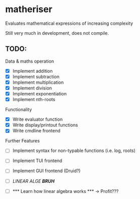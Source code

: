 # matheriser
Evaluates mathematical expressions of increasing complexity

Still very much in development, does not compile.

## TODO:
Data & maths operation
- [x] Implement addition   
- [x] Implement subtraction
- [x] Implement multiplication
- [x] Implement division
- [x] Implement exponentiation
- [x] Implement nth-roots

Functionality
- [x] Write evaluator function
- [x] Write display/printout functions
- [x] Write cmdline frontend

Further Features
- [ ] Implement syntax for non-typable functions (i.e. log, roots)
- [ ] Implement TUI frontend
- [ ] Implement GUI frontend (Druid?)
- [ ] *LINEAR ALGE* ***BRUH***
- [ ] *** Learn how linear algebra works *** -> Profit???

